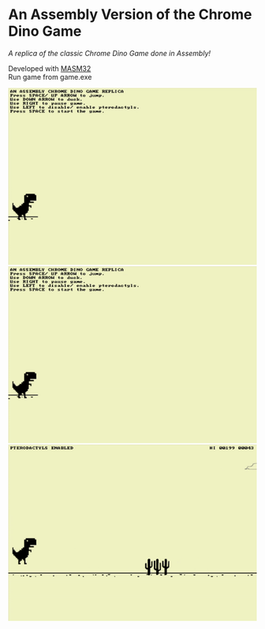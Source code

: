 # An Assembly Version of the Chrome Dino Game
_A replica of the classic Chrome Dino Game done in Assembly!_

Developed with [MASM32](http://masm32.com/)   
Run game from game.exe  

![demo0](https://github.com/cfgong/assembly-chrome-dino/blob/master/demo/demo0.gif)
![demo1](https://github.com/cfgong/assembly-chrome-dino/blob/master/demo/demo1.gif)
![demo2](https://github.com/cfgong/assembly-chrome-dino/blob/master/demo/demo2.gif)

